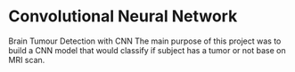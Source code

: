 # Convolutional Neural Network
Brain Tumour Detection with CNN 
The main purpose of this project was to build a CNN model that would classify if subject has a tumor or not base on MRI scan.
